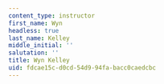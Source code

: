 ```yaml
---
content_type: instructor
first_name: Wyn
headless: true
last_name: Kelley
middle_initial: ''
salutation: ''
title: Wyn Kelley
uid: fdcae15c-d0cd-54d9-94fa-bacc0caedcbc
---
```

